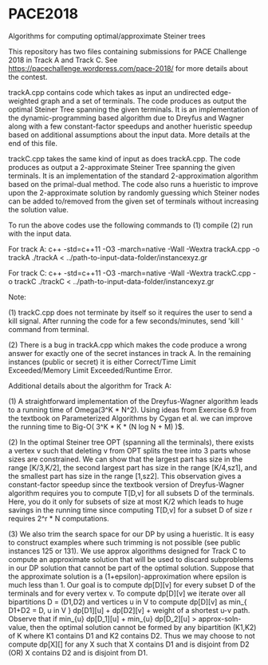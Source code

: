 # PACE2018
Algorithms for computing optimal/approximate Steiner trees

This repository has two files containing submissions for PACE Challenge 2018 in Track A and Track C. See https://pacechallenge.wordpress.com/pace-2018/ for more details about the contest.

trackA.cpp contains code which takes as input an undirected edge-weighted graph and a set of terminals. The code produces as output the optimal Steiner Tree spanning the given terminals. It is an implementation of the dynamic-programming based algorithm due to Dreyfus and Wagner along with a few constant-factor speedups and another hueristic speedup based on additional assumptions about the input data. More details at the end of this file.

trackC.cpp takes the same kind of input as does trackA.cpp. The code produces as output a 2-approximate Steiner Tree spanning the given terminals. It is an implementation of the standard 2-approximation algorithm based on the primal-dual method. The code also runs a hueristic to improve upon the 2-approximate solution by randomly guessing which Steiner nodes can be added to/removed from the given set of terminals without increasing the solution value. 

To run the above codes use the following commands to (1) compile (2) run with the input data.

For track A:
c++ -std=c++11 -O3 -march=native -Wall -Wextra    trackA.cpp   -o trackA
./trackA < ../path-to-input-data-folder/instancexyz.gr 

For track C:
c++ -std=c++11 -O3 -march=native -Wall -Wextra    trackC.cpp   -o trackC
./trackC < ../path-to-input-data-folder/instancexyz.gr 

Note: 

(1) trackC.cpp does not terminate by itself so it requires the user to send a kill signal. After running the code for a few seconds/minutes, send 'kill <process-id>' command from terminal.

(2) There is a bug in trackA.cpp which makes the code produce a wrong answer for exactly one of the secret instances in track A. In the remaining instances (public or secret) it is either Correct/Time Limit Exceeded/Memory Limit Exceeded/Runtime Error.

Additional details about the algorithm for Track A:

(1) A straightforward implementation of the Dreyfus-Wagner algorithm leads to a running time of Omega(3^K * N^2). Using ideas from Exercise 6.9 from the textbook on Parameterized Algorithms by Cygan et al. we can improve the running time to Big-O( 3^K * K *  (N log N + M) )$.

(2) In the optimal Steiner tree OPT (spanning all the terminals), there exists a vertex v such that deleting v from OPT splits the tree into 3 parts whose sizes are constrained. We can show that the largest part has size in the range [K/3,K/2], the second largest part has size in the range [K/4,sz1], and the smallest part has size in the range [1,sz2]. This observation gives a constant-factor speedup since the textbook version of Dreyfus-Wagner algorithm requires you to compute T[D,v] for all subsets D of the terminals. Here, you do it only for subsets of size at most K/2 which leads to huge savings in the running time since computing T[D,v] for a subset D of size r requires 2^r * N computations.

(3) We also trim the search space for our DP by using a hueristic. It is easy to construct examples where such trimming is not possible (see public instances 125 or 131). We use approx algorithms designed for Track C to compute an approximate solution that will be used to discard subproblems in our DP solution that cannot be part of the optimal solution. Suppose that the approximate solution is a (1+epsilon)-approximation where epsilon is much less than 1. Our goal is to compute dp[D][v] for every subset D of the terminals and for every vertex v. To compute dp[D][v] we iterate over all bipartitions D = (D1,D2) and vertices u in V to compute dp[D][v] as 
min_{ D1+D2 = D, u in V } dp[D1][u] + dp[D2][v] + weight of a shortest u-v path.
Observe that if min_{u} dp[D_1][u] + min_{u} dp[D_2][u] > approx-soln-value, then the optimal solution cannot be formed by any bipartition (K1,K2) of K where K1 contains D1 and K2 contains D2. Thus we may choose	to not compute dp[X][] for any X such that X contains D1 and is disjoint from D2 (OR) X contains D2 and is disjoint from D1.
